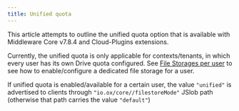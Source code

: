 ```yaml
---
title: Unified quota
---
```


This article attempts to outline the unified quota option that is available with Middleware Core v7.8.4 and Cloud-Plugins extensions.

Currently, the unified quota is only applicable for contexts/tenants, in which every user has its own Drive quota configured. See [File Storages per user](https://oxpedia.org/wiki/index.php?title=AppSuite:File_Storages_per_User) to see how to enable/configure a dedicated file storage for a user.

If unified quota is enabled/available for a certain user, the value ``"unified"`` is advertised to clients through ``"io.ox/core//filestoreMode"`` JSlob path (otherwise that path carries the value ``"default"``)
